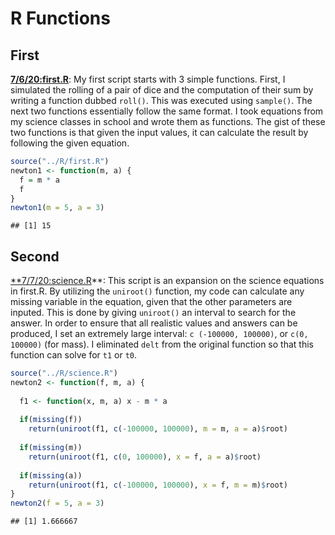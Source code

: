 R Functions
================

## First

[**7/6/20:first.R**](../R/first.R): My first script starts with 3 simple
functions. First, I simulated the rolling of a pair of dice and the
computation of their sum by writing a function dubbed `roll()`. This was
executed using `sample()`. The next two functions essentially follow the
same format. I took equations from my science classes in school and
wrote them as functions. The gist of these two functions is that given
the input values, it can calculate the result by following the given
equation.

``` r
source("../R/first.R")
newton1 <- function(m, a) {
  f = m * a 
  f
}
newton1(m = 5, a = 3)
```

    ## [1] 15

## Second

[\*\*7/7/20:science.R](../R/science.R)\*\*: This script is an expansion
on the science equations in first.R. By utilizing the `uniroot()`
function, my code can calculate any missing variable in the equation,
given that the other parameters are inputed. This is done by giving
`uniroot()` an interval to search for the answer. In order to ensure
that all realistic values and answers can be produced, I set an
extremely large interval: `c (-100000, 100000)`, or `c(0, 100000)` (for
mass). I eliminated `delt` from the original function so that this
function can solve for `t1` or `t0`.

``` r
source("../R/science.R")
newton2 <- function(f, m, a) {
  
  f1 <- function(x, m, a) x - m * a
  
  if(missing(f)) 
    return(uniroot(f1, c(-100000, 100000), m = m, a = a)$root)
  
  if(missing(m)) 
    return(uniroot(f1, c(0, 100000), x = f, a = a)$root)
  
  if(missing(a)) 
    return(uniroot(f1, c(-100000, 100000), x = f, m = m)$root)
}
newton2(f = 5, a = 3)
```

    ## [1] 1.666667
